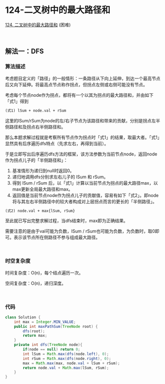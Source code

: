 # 124-二叉树中的最大路径和

[124. 二叉树中的最大路径和](https://leetcode-cn.com/problems/binary-tree-maximum-path-sum/) (困难)

<br />

## 解法一：DFS

### 算法描述

考虑题目定义的「路径」的一般情形：一条路径从下向上延伸，到达一个最高节点后又向下延伸。将最高点节点称作拐点，但拐点左侧或右侧可能没有节点。

考虑每个节点node作为拐点，都将有一个以其为拐点的最大路径和，并由如下「式1」得到
```markdown
(式1) lSum + node.val + rSum
```
这里的lSum/rSum为node的左/右子节点为该路径和带来的贡献，分别是拐点左半侧路径和及拐点右半侧路径和。

那么本题求解过程就是考察所有节点作为拐点时「式1」的结果，取最大者。「式1」显然具有后序遍历dfs特点（先求左右，再得到当前）。

于是立即写出后序遍历dfs方法的框架，该方法参数为当前节点node，返回node作为拐点儿子的「半侧路径和」：
1. 基准情形为递归到null时返回0。
2. 递归地调用dfs分别求左右儿子的 lSum 和 rSum。
3. 得到 lSum / rSum 后，以「式1」计算以当前节点为拐点的最大路径max，以max更新全局最大路径和max。
5. 返回值是当前节点node作为拐点儿子的贡献值，容易有如下「式2」。即node将与其左右半侧路径中的较大者构成对上层拐点而言的更长的「半侧路径」。
```markdown
(式2) node.val + max{lSum, rSum}
```
至此就已写出完整求解过程，当dfs结束时，max即为正确结果。

需要注意的是由于val可能为负数，lSum / rSum也可能为负数，为负数时，取0即可。表示该节点所在侧路径不参与组成最大路径。

<br />

### 时空复杂度

时间复杂度：O(n)，每个结点遍历一次。

空间复杂度：O(n)，递归深度。

<br />

### 代码

```java
class Solution {
    int max = Integer.MIN_VALUE;
    public int maxPathSum(TreeNode root) {
        dfs(root);
        return max;
    }
    private int dfs(TreeNode node){
        if(node == null) return 0;
        int lSum = Math.max(dfs(node.left), 0);
        int rSum = Math.max(dfs(node.right), 0);
        max = Math.max(max, node.val + lSum + rSum);
        return node.val + Math.max(lSum, rSum);
    }
}
```



